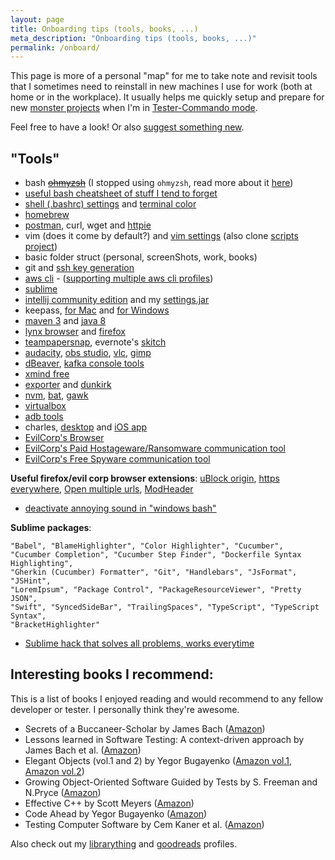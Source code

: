 ```yaml
---
layout: page
title: Onboarding tips (tools, books, ...)
meta_description: "Onboarding tips (tools, books, ...)"
permalink: /onboard/
---
```



This page is more of a personal "map" for me to take note and revisit tools that I sometimes need to reinstall in new machines I use for work (both at home or in the workplace). It usually helps me quickly setup and prepare for new [monster projects](https://raid-software-testing.com/) when I'm in [Tester-Commando mode](https://raid-software-testing.com/).

Feel free to have a look! Or also [suggest something new](https://github.com/filfreire/filfreire.github.io).

## "Tools"

- bash ~~[ohmyzsh](https://github.com/robbyrussell/oh-my-zsh)~~ (I stopped using `ohmyzsh`, read more about it [here](/posts/ohmyslowzsh))
- [useful bash cheatsheet of stuff I tend to forget](https://github.com/rstacruz/cheatsheets/blob/master/bash.md)
- [shell (.bashrc) settings](https://github.com/filfreire/scripts/blob/master/dotrc) and [terminal color](https://github.com/filfreire/scripts/blob/master/spacegray_eighties_macOs.terminal)
- [homebrew](https://brew.sh/)
- [postman](https://www.getpostman.com/), curl, wget and [httpie](https://httpie.org/)
- vim (does it come by default?) and [vim settings](https://github.com/filfreire/scripts/blob/master/.vimrc) (also clone [scripts project](https://github.com/filfreire/scripts))
- basic folder struct (personal, screenShots, work, books)
- git and [ssh key generation](https://help.github.com/articles/generating-a-new-ssh-key-and-adding-it-to-the-ssh-agent/)
- [aws cli](https://aws.amazon.com/cli/) - ([supporting multiple aws cli profiles](https://stackoverflow.com/a/34246053/7468990))
- [sublime](https://www.sublimetext.com/)
- [intellij community edition](https://www.jetbrains.com/idea/) and my [settings.jar](/assets/settings.jar)
- keepass, [for Mac](https://www.keepassx.org/) and [for Windows](https://keepass.info/)
- [maven 3](https://stackoverflow.com/questions/8826881/maven-install-on-mac-os-x) and [java 8](https://stackoverflow.com/questions/24342886/how-to-install-java-8-on-mac)
- [lynx browser](https://lynx.browser.org/) and [firefox](https://www.mozilla.org/pt-PT/firefox/new/)
- [teampapersnap](https://teampaper.me/snap/), evernote's [skitch](https://evernote.com/intl/pt/products/skitch)
- [audacity](https://www.audacityteam.org/), [obs studio](https://obsproject.com/), [vlc](https://www.videolan.org/vlc/), [gimp](https://www.gimp.org/downloads/)
- [dBeaver](https://dbeaver.io/download/), [kafka console tools](https://kafka.apache.org/quickstart)
- [xmind free](https://www.xmind.net/download/xmind8/)
- [exporter](https://itunes.apple.com/us/app/exporter/id1099120373?mt=12) and [dunkirk](https://github.com/filfreire/dunkirk)
- [nvm](https://github.com/creationix/nvm), [bat](https://github.com/sharkdp/bat), [gawk](https://www.gnu.org/software/gawk/)
- [virtualbox](https://www.virtualbox.org/)
- [adb tools](https://stackoverflow.com/a/28208121/7468990)
- charles, [desktop](https://www.charlesproxy.com/) and [iOS app](https://itunes.apple.com/us/app/charles-proxy/id1134218562)
- [EvilCorp's Browser](https://www.google.com/chrome/)
- [EvilCorp's Paid Hostageware/Ransomware communication tool](https://slack.com/)
- [EvilCorp's Free Spyware communication tool](https://www.skype.com/en/)

**Useful firefox/evil corp browser extensions**: [uBlock origin](https://github.com/gorhill/uBlock), [https everywhere](https://www.eff.org/https-everywhere), [Open multiple urls](https://chrome.google.com/webstore/detail/open-multiple-urls/oifijhaokejakekmnjmphonojcfkpbbh?hl=en), [ModHeader](https://chrome.google.com/webstore/detail/modheader/idgpnmonknjnojddfkpgkljpfnnfcklj)

- [deactivate annoying sound in "windows bash"](https://stackoverflow.com/a/39688603/7468990)

**Sublime packages**:
```
"Babel", "BlameHighlighter", "Color Highlighter", "Cucumber",
"Cucumber Completion", "Cucumber Step Finder", "Dockerfile Syntax Highlighting",
"Gherkin (Cucumber) Formatter", "Git", "Handlebars", "JsFormat", "JSHint",
"LoremIpsum", "Package Control", "PackageResourceViewer", "Pretty JSON",
"Swift", "SyncedSideBar", "TrailingSpaces", "TypeScript", "TypeScript Syntax",
"BracketHighlighter"
```
- [Sublime hack that solves all problems, works everytime](https://stackoverflow.com/a/45437984/7468990)


## Interesting books I recommend:

This is a list of books I enjoyed reading and would recommend to any fellow developer or tester. I personally think they're awesome.

- Secrets of a Buccaneer-Scholar by James Bach ([Amazon](https://www.amazon.co.uk/dp/1847375359/))
- Lessons learned in Software Testing: A context-driven approach by James Bach et al. ([Amazon](http://amzn.eu/4DDoHIh))
- Elegant Objects (vol.1 and 2) by Yegor Bugayenko ([Amazon vol.1](http://amzn.eu/6QIDf9c), [Amazon vol.2](http://amzn.eu/c4U3YKK))
- Growing Object-Oriented Software Guided by Tests by S. Freeman and  N.Pryce ([Amazon](http://amzn.eu/amnWxaY))
- Effective C++ by Scott Meyers ([Amazon](http://amzn.eu/2hIIjY3))
- Code Ahead by Yegor Bugayenko ([Amazon](https://www.amazon.com/dp/1982063742))
- Testing Computer Software by Cem Kaner et al. ([Amazon](https://www.amazon.com/dp/0471358460/))

Also check out my <a href="https://www.librarything.com/profile/filfreire">librarything</a> and <a href="https://www.goodreads.com/user/show/72814465-filipe-freire">goodreads</a> profiles.
